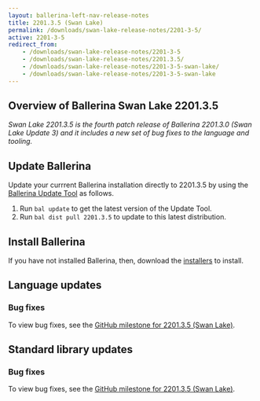 ```yaml
---
layout: ballerina-left-nav-release-notes
title: 2201.3.5 (Swan Lake) 
permalink: /downloads/swan-lake-release-notes/2201-3-5/
active: 2201-3-5
redirect_from: 
    - /downloads/swan-lake-release-notes/2201-3-5
    - /downloads/swan-lake-release-notes/2201.3.5/
    - /downloads/swan-lake-release-notes/2201-3-5-swan-lake/
    - /downloads/swan-lake-release-notes/2201-3-5-swan-lake
---
```


## Overview of Ballerina Swan Lake 2201.3.5

<em>Swan Lake 2201.3.5 is the fourth patch release of Ballerina 2201.3.0 (Swan Lake Update 3) and it includes a new set of bug fixes to the language and tooling.</em>

## Update Ballerina

Update your currrent Ballerina installation directly to 2201.3.5 by using the [Ballerina Update Tool](/learn/cli-documentation/update-tool/) as follows.

1. Run `bal update` to get the latest version of the Update Tool.
2. Run `bal dist pull 2201.3.5` to update to this latest distribution.

## Install Ballerina

If you have not installed Ballerina, then, download the [installers](/downloads/#swanlake) to install.

## Language updates

### Bug fixes

To view bug fixes, see the [GitHub milestone for 2201.3.5 (Swan Lake)](https://github.com/ballerina-platform/ballerina-lang/issues?q=is%3Aissue+milestone%3A2201.3.5+is%3Aclosed+label%3AType%2FBug).

## Standard library updates

### Bug fixes

To view bug fixes, see the [GitHub milestone for 2201.3.5 (Swan Lake)](https://github.com/ballerina-platform/ballerina-standard-library/issues?q=is%3Aissue+milestone%3A2201.3.5+label%3AType%2FBug+is%3Aclosed+).
